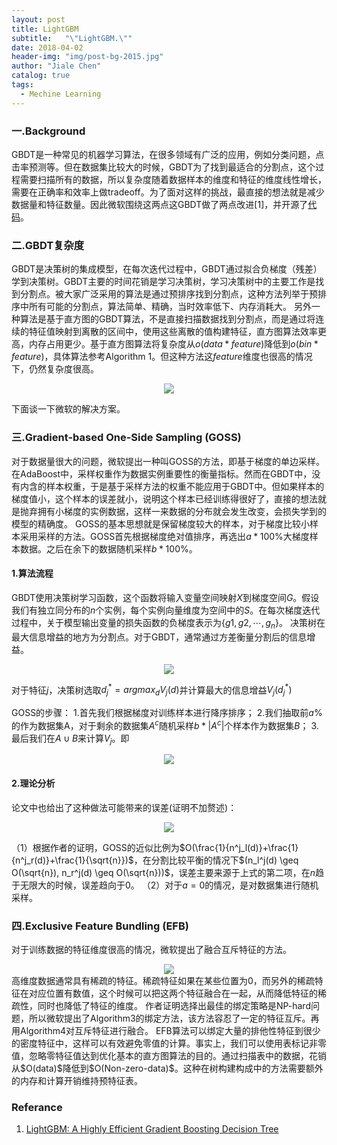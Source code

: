 ```yaml
---
layout: post
title: LightGBM
subtitle:   "\"LightGBM.\""
date: 2018-04-02
header-img: "img/post-bg-2015.jpg"
author: "Jiale Chen"
catalog: true
tags:
  - Mechine Learning
---
```


<script type="text/javascript" async src="//cdn.bootcss.com/mathjax/2.7.0/MathJax.js?config=TeX-AMS-MML_HTMLorMML"></script>
<script type="text/javascript" async src="https://cdnjs.cloudflare.com/ajax/libs/mathjax/2.7.1/MathJax.js?config=TeX-MML-AM_CHTML"></script>

### 一.Background
GBDT是一种常见的机器学习算法，在很多领域有广泛的应用，例如分类问题，点击率预测等。但在数据集比较大的时候，GBDT为了找到最适合的分割点，这个过程需要扫描所有的数据，所以复杂度随着数据样本的维度和特征的维度线性增长，需要在正确率和效率上做tradeoff。为了面对这样的挑战，最直接的想法就是减少数据量和特征数量。因此微软围绕这两点这GBDT做了两点改进[1]，并开源了[代码](https://github.com/Microsoft/LightGBM)。

### 二.GBDT复杂度
GBDT是决策树的集成模型，在每次迭代过程中，GBDT通过拟合负梯度（残差）学到决策树。GBDT主要的时间花销是学习决策树，学习决策树中的主要工作是找到分割点。被大家广泛采用的算法是通过预排序找到分割点，这种方法列举于预排序中所有可能的分割点，算法简单、精确，当时效率低下、内存消耗大。
另外一种算法是基于直方图的GBDT算法，不是直接扫描数据找到分割点，而是通过将连续的特征值映射到离散的区间中，使用这些离散的值构建特征，直方图算法效率更高，内存占用更少。基于直方图算法将复杂度从$o(data*feature)$降低到$o(bin*feature)$，具体算法参考Algorithm 1。但这种方法这$feature$维度也很高的情况下，仍然复杂度很高。
<center> <img src="https://github.com/starfolder/MarkdownPic/blob/Razor_Atmel/lightGBM_4.png?raw=true"  alt=" " /> </center>

下面谈一下微软的解决方案。
### 三.Gradient-based One-Side Sampling (GOSS)
对于数据量很大的问题，微软提出一种叫GOSS的方法，即基于梯度的单边采样。
在AdaBoost中，采样权重作为数据实例重要性的衡量指标。然而在GBDT中，没有内含的样本权重，于是基于采样方法的权重不能应用于GBDT中。但如果样本的梯度值小，这个样本的误差就小，说明这个样本已经训练得很好了，直接的想法就是抛弃拥有小梯度的实例数据，这样一来数据的分布就会发生改变，会损失学到的模型的精确度。
GOSS的基本思想就是保留梯度较大的样本，对于梯度比较小样本采用采样的方法。GOSS首先根据梯度绝对值排序，再选出$a*100\%$大梯度样本数据。之后在余下的数据随机采样$b * 100\%$。
#### 1.算法流程
GBDT使用决策树学习函数，这个函数将输入变量空间映射$X$到梯度空间$G$。假设我们有独立同分布的$n$个实例，每个实例向量维度为空间中的$S$。在每次梯度迭代过程中，关于模型输出变量的损失函数的负梯度表示为$\{g1 , g2, \cdots, g_n\}$。
决策树在最大信息增益的地方为分割点。对于GBDT，通常通过方差衡量分割后的信息增益。
<center> <img src="https://github.com/starfolder/MarkdownPic/blob/Razor_Atmel/lightGBM_1.png?raw=true"  alt=" " /> </center>

对于特征$j$，决策树选取$d^{*}_j=argmax_dV_j(d)$并计算最大的信息增益$V_j(d_j^*)$

GOSS的步骤：
1.首先我们根据梯度对训练样本进行降序排序；
2.我们抽取前$a\%$的作为数据集A，对于剩余的数据集$A^c$随机采样$b*|A^c|$个样本作为数据集$B$；
3.最后我们在$A \cup B$来计算$V_j$。即
<center> <img src="https://github.com/starfolder/MarkdownPic/blob/Razor_Atmel/lightGBM_2.png?raw=true"  alt=" " /> </center>

#### 2.理论分析
论文中也给出了这种做法可能带来的误差(证明不加赘述)：
<center> <img src="https://github.com/starfolder/MarkdownPic/blob/Razor_Atmel/lightGBM_3.png?raw=true"  alt=" " /> </center>

（1）根据作者的证明，GOSS的近似比例为$O(\frac{1}{n^j_l(d)}+\frac{1}{n^j_r(d)}+\frac{1}{\sqrt{n}})$，在分割比较平衡的情况下$(n_l^j(d) \geq O(\sqrt{n}), n_r^j(d) \geq O(\sqrt{n}))$，误差主要来源于上式的第二项，在$n$趋于无限大的时候，误差趋向于0。
（2）对于$a=0$的情况，是对数据集进行随机采样。

### 四.Exclusive Feature Bundling (EFB)
对于训练数据的特征维度很高的情况，微软提出了融合互斥特征的方法。
<center> <img src="https://github.com/starfolder/MarkdownPic/blob/Razor_Atmel/lightGBM_5.png?raw=true"  alt=" " /> </center>
高维度数据通常具有稀疏的特征。稀疏特征如果在某些位置为0，而另外的稀疏特征在对应位置有数值，这个时候可以把这两个特征融合在一起，从而降低特征的稀疏性，同时也降低了特征的维度。
作者证明选择出最佳的绑定策略是NP-hard问题，所以微软提出了Algorithm3的绑定方法，该方法容忍了一定的特征互斥。再用Algorithm4对互斥特征进行融合。
EFB算法可以绑定大量的排他性特征到很少的密度特征中，这样可以有效避免零值的计算。事实上，我们可以使用表标记非零值，忽略零特征值达到优化基本的直方图算法的目的。通过扫描表中的数据，花销从$O(data)$降低到$O(Non-zero-data)$。这种在树构建构成中的方法需要额外的内存和计算开销维持预特征表。

### Referance
1. [LightGBM: A Highly Efficient Gradient Boosting Decision Tree](https://papers.nips.cc/paper/6907-lightgbm-a-highly-efficient-gradient-boosting-decision-tree.pdf)